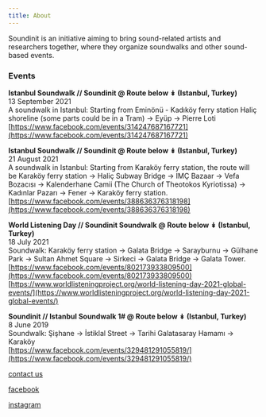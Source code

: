 ```yaml
---
title: About
---
```


<!--<p align="center">
  <img src="/images/world_listening_day_2021_soundwalk.jpg" style="width: 100%; max-width: 1040px; height: auto;" />
</p>
-->

Soundinit is an initiative aiming to bring sound-related artists and researchers together, where they organize soundwalks and other sound-based events.


### Events

 
**Istanbul Soundwalk // Soundinit @ Route below ↡ (Istanbul, Turkey)**  
13 September 2021   
A soundwalk in Istanbul: Starting from Eminönü - Kadıköy ferry station Haliç shoreline (some parts could be in a Tram) → Eyüp → Pierre Loti  
[https://www.facebook.com/events/314247687167721](https://www.facebook.com/events/314247687167721)


**Istanbul Soundwalk // Soundinit @ Route below ↡ (Istanbul, Turkey)**  
21 August 2021  
A soundwalk in Istanbul: Starting from Karaköy ferry station, the route will be Karaköy ferry station → Haliç Subway Bridge → IMÇ Bazaar → Vefa Bozacısı → Kalenderhane Camii (The Church of Theotokos Kyriotissa) → Kadınlar Pazarı → Fener → Karaköy ferry station.  
[https://www.facebook.com/events/388636376318198](https://www.facebook.com/events/388636376318198)

**World Listening Day // Soundinit Soundwalk @ Route below ↡ (Istanbul, Turkey)**  
18 July 2021  
Soundwalk: Karaköy ferry station → Galata Bridge → Sarayburnu → Gülhane Park → Sultan Ahmet Square → Sirkeci → Galata Bridge → Galata Tower.  
[https://www.facebook.com/events/802173933809500](https://www.facebook.com/events/802173933809500)  
[https://www.worldlisteningproject.org/world-listening-day-2021-global-events/](https://www.worldlisteningproject.org/world-listening-day-2021-global-events/)

**Soundinit // Istanbul Soundwalk 1# @ Route below ↡ (Istanbul, Turkey)**  
8 June 2019  
Soundwalk: Şişhane → İstiklal Street → Tarihi Galatasaray Hamamı → Karaköy  
[https://www.facebook.com/events/329481291055819/](https://www.facebook.com/events/329481291055819/)

 

[contact us](https://docs.google.com/forms/d/1bR_9Eoz-YTYKCCOFsM8smKg13FTl7b-ajXyIR4db9d0)

[facebook](https://www.facebook.com/soundinit.istanbul) 

[instagram](https://www.instagram.com/sound.init) 





